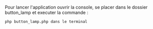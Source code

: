 Pour lancer l'application ouvrir la console, se placer dans le dossier button_lamp et executer la commande :

```php button_lamp.php dans le terminal```
